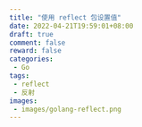 ```yaml
---
title: "使用 reflect 包设置值"
date: 2022-04-21T19:59:01+08:00
draft: true
comment: false
reward: false
categories:
 - Go
tags:
 - reflect
 - 反射
images:
 - images/golang-reflect.png
---
```


